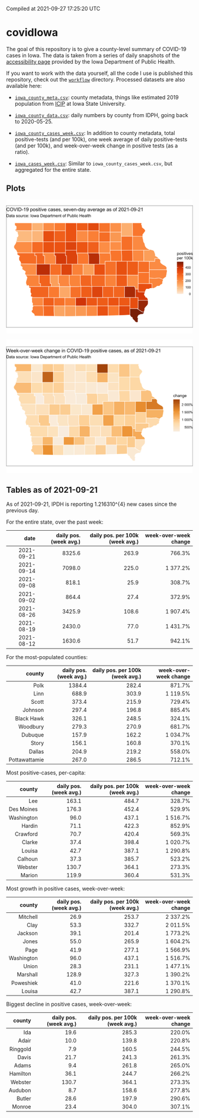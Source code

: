 Compiled at 2021-09-27 17:25:20 UTC

<!-- README.md is generated from README.Rmd. Please edit that file -->

# covidIowa

<!-- badges: start -->

<!-- badges: end -->

The goal of this repository is to give a county-level summary of
COVID-19 cases in Iowa. The data is taken from a series of daily
snapshots of the [accessibility
page](https://coronavirus.iowa.gov/pages/access) provided by the Iowa
Department of Public Health.

If you want to work with the data yourself, all the code I use is
published this repository, check out the [`workflow`](workflow)
directory. Processed datasets are also available here:

  - [`iowa_county_meta.csv`](https://raw.githubusercontent.com/ijlyttle/covidIowa/master/workflow/data/99-publish/iowa_county_meta.csv):
    county metadata, things like estimated 2019 population from
    [ICIP](https://www.icip.iastate.edu/tables/population/counties-estimates)
    at Iowa State University.

  - [`iowa_county_data.csv`](https://raw.githubusercontent.com/ijlyttle/covidIowa/master/workflow/data/99-publish/iowa_county_data.csv):
    daily numbers by county from IDPH, going back to 2020-05-25.

  - [`iowa_county_cases_week.csv`](https://raw.githubusercontent.com/ijlyttle/covidIowa/master/workflow/data/99-publish/iowa_county_data.csv):
    In addition to county metadata, total positive-tests (and per 100k),
    one week average of daily positive-tests (and per 100k), and
    week-over-week change in positive tests (as a ratio).

  - [`iowa_cases_week.csv`](https://raw.githubusercontent.com/ijlyttle/covidIowa/master/workflow/data/99-publish/iowa_cases_week.csv):
    Similar to `iowa_county_cases_week.csv`, but aggregated for the
    entire state.

## Plots

![](workflow/data/99-publish/iowa_cases.png)

![](workflow/data/99-publish/iowa_change.png)

## Tables as of 2021-09-21

As of 2021-09-21, IPDH is reporting 1.216310^{4} new cases since the
previous day.

For the entire state, over the past week:

|       date | daily pos. (week avg.) | daily pos. per 100k (week avg.) | week-over-week change |
| ---------: | ---------------------: | ------------------------------: | --------------------: |
| 2021-09-21 |                 8325.6 |                           263.9 |                766.3% |
| 2021-09-14 |                 7098.0 |                           225.0 |              1 377.2% |
| 2021-09-08 |                  818.1 |                            25.9 |                308.7% |
| 2021-09-02 |                  864.4 |                            27.4 |                372.9% |
| 2021-08-26 |                 3425.9 |                           108.6 |              1 907.4% |
| 2021-08-19 |                 2430.0 |                            77.0 |              1 431.7% |
| 2021-08-12 |                 1630.6 |                            51.7 |                942.1% |

For the most-populated counties:

|        county | daily pos. (week avg.) | daily pos. per 100k (week avg.) | week-over-week change |
| ------------: | ---------------------: | ------------------------------: | --------------------: |
|          Polk |                 1384.4 |                           282.4 |                871.7% |
|          Linn |                  688.9 |                           303.9 |              1 119.5% |
|         Scott |                  373.4 |                           215.9 |                729.4% |
|       Johnson |                  297.4 |                           196.8 |                885.4% |
|    Black Hawk |                  326.1 |                           248.5 |                324.1% |
|      Woodbury |                  279.3 |                           270.9 |                681.7% |
|       Dubuque |                  157.9 |                           162.2 |              1 034.7% |
|         Story |                  156.1 |                           160.8 |                370.1% |
|        Dallas |                  204.9 |                           219.2 |                558.0% |
| Pottawattamie |                  267.0 |                           286.5 |                712.1% |

Most positive-cases, per-capita:

|     county | daily pos. (week avg.) | daily pos. per 100k (week avg.) | week-over-week change |
| ---------: | ---------------------: | ------------------------------: | --------------------: |
|        Lee |                  163.1 |                           484.7 |                328.7% |
| Des Moines |                  176.3 |                           452.4 |                529.9% |
| Washington |                   96.0 |                           437.1 |              1 516.7% |
|     Hardin |                   71.1 |                           422.3 |                852.9% |
|   Crawford |                   70.7 |                           420.4 |                569.3% |
|     Clarke |                   37.4 |                           398.4 |              1 020.7% |
|     Louisa |                   42.7 |                           387.1 |              1 290.8% |
|    Calhoun |                   37.3 |                           385.7 |                523.2% |
|    Webster |                  130.7 |                           364.1 |                273.3% |
|     Marion |                  119.9 |                           360.4 |                531.3% |

Most growth in positive cases, week-over-week:

|     county | daily pos. (week avg.) | daily pos. per 100k (week avg.) | week-over-week change |
| ---------: | ---------------------: | ------------------------------: | --------------------: |
|   Mitchell |                   26.9 |                           253.7 |              2 337.2% |
|       Clay |                   53.3 |                           332.7 |              2 011.5% |
|    Jackson |                   39.1 |                           201.4 |              1 773.2% |
|      Jones |                   55.0 |                           265.9 |              1 604.2% |
|       Page |                   41.9 |                           277.1 |              1 566.9% |
| Washington |                   96.0 |                           437.1 |              1 516.7% |
|      Union |                   28.3 |                           231.1 |              1 477.1% |
|   Marshall |                  128.9 |                           327.3 |              1 390.2% |
|  Poweshiek |                   41.0 |                           221.6 |              1 370.1% |
|     Louisa |                   42.7 |                           387.1 |              1 290.8% |

Biggest decline in positive cases, week-over-week:

|   county | daily pos. (week avg.) | daily pos. per 100k (week avg.) | week-over-week change |
| -------: | ---------------------: | ------------------------------: | --------------------: |
|      Ida |                   19.6 |                           285.3 |                220.0% |
|    Adair |                   10.0 |                           139.8 |                220.8% |
| Ringgold |                    7.9 |                           160.5 |                244.5% |
|    Davis |                   21.7 |                           241.3 |                261.3% |
|    Adams |                    9.4 |                           261.8 |                265.0% |
| Hamilton |                   36.1 |                           244.7 |                266.2% |
|  Webster |                  130.7 |                           364.1 |                273.3% |
|  Audubon |                    8.7 |                           158.6 |                277.8% |
|   Butler |                   28.6 |                           197.9 |                290.6% |
|   Monroe |                   23.4 |                           304.0 |                307.1% |
